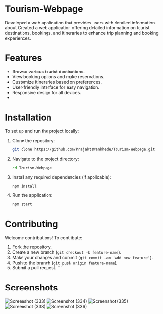 # Tourism-Webpage
Developed a web application that provides users with detailed information about Created a web application offering detailed information on tourist destinations, bookings, and itineraries to enhance trip planning and booking experiences.

# Features
- Browse various tourist destinations.
- View booking options and make reservations.
- Customize itineraries based on preferences.
- User-friendly interface for easy navigation.
- Responsive design for all devices.
- 
# Installation
To set up and run the project locally:

1. Clone the repository:
    ```bash
    git clone https://github.com/PrajaktaWankhede/Tourism-Webpage.git
    ```

2. Navigate to the project directory:
    ```bash
    cd Tourism-Webpage
    ```

3. Install any required dependencies (if applicable):
    ```bash
    npm install
    ```

4. Run the application:
    ```bash
    npm start
    
# Contributing
Welcome contributions! To contribute:

1. Fork the repository.
2. Create a new branch (`git checkout -b feature-name`).
3. Make your changes and commit (`git commit -am 'Add new feature'`).
4. Push to the branch (`git push origin feature-name`).
5. Submit a pull request.    ```
   
# Screenshots
![Screenshot (333)](https://github.com/user-attachments/assets/a6c16114-9d24-4850-befe-529c83002eff)
![Screenshot (334)](https://github.com/user-attachments/assets/75f912ff-049b-44dd-bb21-d4a572983be2)
![Screenshot (335)](https://github.com/user-attachments/assets/f77e2930-55c9-4a2c-adbb-4ac70bc90912)
![Screenshot (338)](https://github.com/user-attachments/assets/c5e476e3-68fb-4c4d-91f0-cc7d130bdd64)
![Screenshot (336)](https://github.com/user-attachments/assets/5051b155-d734-4b1a-a9d6-a717b3256b23)


